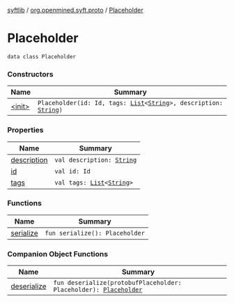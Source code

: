 [syftlib](../../index.md) / [org.openmined.syft.proto](../index.md) / [Placeholder](./index.md)

# Placeholder

`data class Placeholder`

### Constructors

| Name | Summary |
|---|---|
| [&lt;init&gt;](-init-.md) | `Placeholder(id: Id, tags: `[`List`](https://kotlinlang.org/api/latest/jvm/stdlib/kotlin.collections/-list/index.html)`<`[`String`](https://kotlinlang.org/api/latest/jvm/stdlib/kotlin/-string/index.html)`>, description: `[`String`](https://kotlinlang.org/api/latest/jvm/stdlib/kotlin/-string/index.html)`)` |

### Properties

| Name | Summary |
|---|---|
| [description](description.md) | `val description: `[`String`](https://kotlinlang.org/api/latest/jvm/stdlib/kotlin/-string/index.html) |
| [id](id.md) | `val id: Id` |
| [tags](tags.md) | `val tags: `[`List`](https://kotlinlang.org/api/latest/jvm/stdlib/kotlin.collections/-list/index.html)`<`[`String`](https://kotlinlang.org/api/latest/jvm/stdlib/kotlin/-string/index.html)`>` |

### Functions

| Name | Summary |
|---|---|
| [serialize](serialize.md) | `fun serialize(): Placeholder` |

### Companion Object Functions

| Name | Summary |
|---|---|
| [deserialize](deserialize.md) | `fun deserialize(protobufPlaceholder: Placeholder): `[`Placeholder`](./index.md) |
